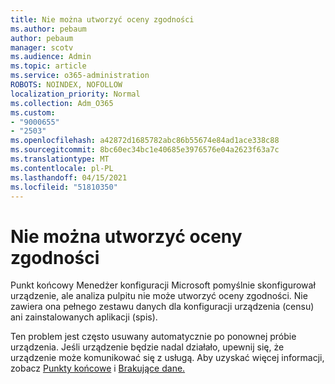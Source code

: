 ```yaml
---
title: Nie można utworzyć oceny zgodności
ms.author: pebaum
author: pebaum
manager: scotv
ms.audience: Admin
ms.topic: article
ms.service: o365-administration
ROBOTS: NOINDEX, NOFOLLOW
localization_priority: Normal
ms.collection: Adm_O365
ms.custom:
- "9000655"
- "2503"
ms.openlocfilehash: a42872d1685782abc86b55674e84ad1ace338c88
ms.sourcegitcommit: 8bc60ec34bc1e40685e3976576e04a2623f63a7c
ms.translationtype: MT
ms.contentlocale: pl-PL
ms.lasthandoff: 04/15/2021
ms.locfileid: "51810350"
---
```

# <a name="cant-create-a-compatibility-assessment"></a>Nie można utworzyć oceny zgodności

Punkt końcowy Menedżer konfiguracji Microsoft pomyślnie skonfigurował urządzenie, ale analiza pulpitu nie może utworzyć oceny zgodności. Nie zawiera ona pełnego zestawu danych dla konfiguracji urządzenia (censu) ani zainstalowanych aplikacji (spis).

Ten problem jest często usuwany automatycznie po ponownej próbie urządzenia. Jeśli urządzenie będzie nadal działało, upewnij się, że urządzenie może komunikować się z usługą. Aby uzyskać więcej informacji, zobacz [Punkty końcowe](https://docs.microsoft.com/configmgr/desktop-analytics/enable-data-sharing#endpoints) i [Brakujące dane.](https://docs.microsoft.com/configmgr/desktop-analytics/monitor-connection-health#missing-data)
